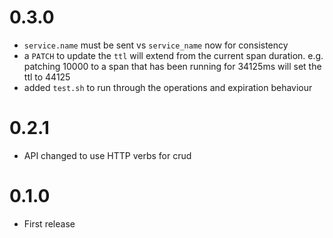 # 0.3.0

- `service.name` must be sent vs `service_name` now for consistency
- a `PATCH` to update the `ttl` will extend from the current span duration. e.g. patching 10000 to a span that has been running for 34125ms will set the ttl to 44125
- added `test.sh` to run through the operations and expiration behaviour

# 0.2.1

- API changed to use HTTP verbs for crud

# 0.1.0

- First release
